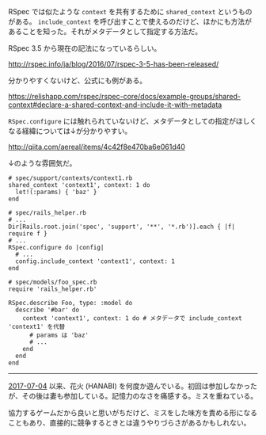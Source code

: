 RSpec では似たような `context` を共有するために `shared_context` というものがある。 `include_context` を呼び出すことで使えるのだけど、ほかにも方法があることを知った。それがメタデータとして指定する方法だ。

RSpec 3.5 から現在の記法になっているらしい。

http://rspec.info/ja/blog/2016/07/rspec-3-5-has-been-released/

分かりやすくないけど、公式にも例がある。

https://relishapp.com/rspec/rspec-core/docs/example-groups/shared-context#declare-a-shared-context-and-include-it-with-metadata

`RSpec.configure` には触れられていないけど、メタデータとしての指定がほしくなる経緯については↓が分かりやすい。

http://qiita.com/aereal/items/4c42f8e470ba6e061d40

↓のような雰囲気だ。

```
# spec/support/contexts/context1.rb
shared_context 'context1', context: 1 do
  let!(:params) { 'baz' }
end

# spec/rails_helper.rb
# ...
Dir[Rails.root.join('spec', 'support', '**', '*.rb')].each { |f| require f }
# ...
RSpec.configure do |config|
  # ...
  config.include_context 'context1', context: 1
end

# spec/models/foo_spec.rb
require 'rails_helper.rb'

RSpec.describe Foo, type: :model do
  describe '#bar' do
    context 'context1', context: 1 do # メタデータで include_context 'context1' を代替
      # params は 'baz'
      # ...
    end
  end
end
```

-----

[2017-07-04][] 以来、花火 (HANABI) を何度か遊んでいる。初回は参加しなかったが、その後は妻も参加している。記憶力のなさを痛感する。ミスを重ねている。

協力するゲームだから良いと思いがちだけど、ミスをした味方を責める形になることもあり、直接的に競争するときとは違うやりづらさがあるかもしれない。

[2017-07-04]: http://blog.bouzuya.net/2017/07/04/
